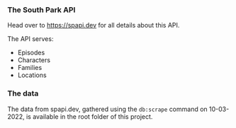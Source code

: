 ### The South Park API
Head over to https://spapi.dev for all details about this API.

The API serves:
- Episodes
- Characters
- Families
- Locations


### The data
The data from spapi.dev, gathered using the `db:scrape` command on 10-03-2022, is available in the root folder of this project.